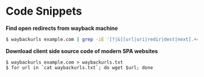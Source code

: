 # Code Snippets

**Find open redirects from wayback machine**
```bash
$ waybackurls example.com | grep -iE '[?|&][url|uri|redir|dest|next].+=http.+[^&]'
```

**Download client side source code of modern SPA websites**
```
$ waybackurls example.com > waybackurls.txt
$ for url in `cat waybackurls.txt`; do wget $url; done
```
